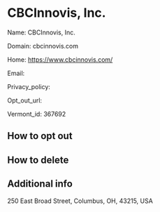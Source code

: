 
# CBCInnovis, Inc.

Name: CBCInnovis, Inc.

Domain: cbcinnovis.com

Home: https://www.cbcinnovis.com/

Email: 

Privacy_policy: 

Opt_out_url: 

Vermont_id: 367692



## How to opt out



## How to delete



## Additional info



250 East Broad Street, Columbus, OH, 43215, USA


